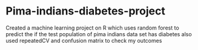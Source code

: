 # Pima-indians-diabetes-project
Created a machine learning project on R which uses random forest to predict the if the test population of pima indians data set has diabetes also used repeatedCV and confusion matrix to check my outcomes
